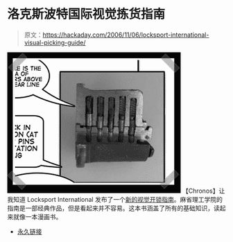 # 洛克斯波特国际视觉拣货指南

> 原文：<https://hackaday.com/2006/11/06/locksport-international-visual-picking-guide/>

![](img/fe642332284809eb26da0417487b4261.png)
【Chronos】让我知道 Locksport International 发布了一个[新的视觉开锁指南](http://locksport.com/home/index.php?entry=entry061027-222056)。麻省理工学院的指南是一部经典作品，但是看起来并不容易。这本书涵盖了所有的基础知识，读起来就像一本漫画书。

*   [永久链接](http://locksport.com/home/index.php?entry=entry061027-222056)